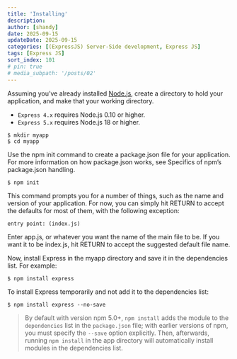 ```yaml
---
title: 'Installing'
description: 
author: [shandy]
date: 2025-09-15
updateDate: 2025-09-15
categories: [(ExpressJS) Server-Side development, Express JS]
tags: [Express JS]
sort_index: 101
# pin: true
# media_subpath: '/posts/02'
---
```


Assuming you’ve already installed [Node.js](https://nodejs.org/en), create a directory to hold your application, and make that your working directory.
- `Express 4.x` requires Node.js 0.10 or higher.
- `Express 5.x` requires Node.js 18 or higher.

```
$ mkdir myapp
$ cd myapp
```

Use the npm init command to create a package.json file for your application. For more information on how package.json works, see Specifics of npm’s package.json handling.

```
$ npm init
```

This command prompts you for a number of things, such as the name and version of your application. For now, you can simply hit RETURN to accept the defaults for most of them, with the following exception:

```
entry point: (index.js)
```

Enter app.js, or whatever you want the name of the main file to be. If you want it to be index.js, hit RETURN to accept the suggested default file name.

Now, install Express in the myapp directory and save it in the dependencies list. For example:

```
$ npm install express
```

To install Express temporarily and not add it to the dependencies list:

```
$ npm install express --no-save
```

> By default with version npm 5.0+, `npm install` adds the module to the `dependencies` list in the `package.json` file; with earlier versions of npm, you must specify the `--save` option explicitly. Then, afterwards, running `npm install` in the app directory will automatically install modules in the dependencies list.
